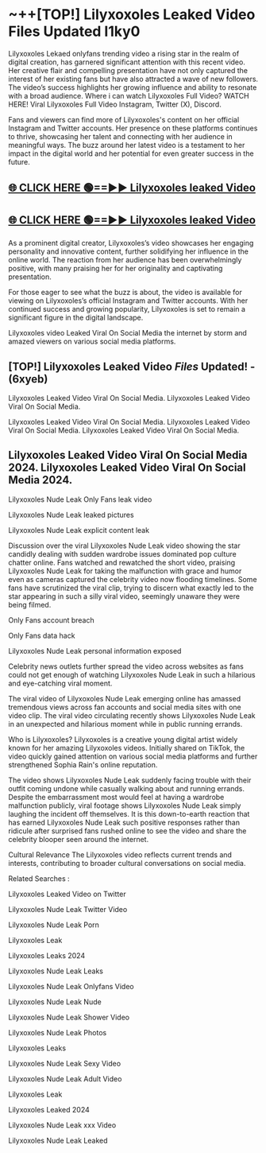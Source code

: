 # ~++[TOP!] Lilyxoxoles Leaked Video Files Updated l1ky0

 Lilyxoxoles Lekaed onlyfans trending video a rising star in the realm of digital creation, has garnered significant attention with this recent video. Her creative flair and compelling presentation have not only captured the interest of her existing fans but have also attracted a wave of new followers. The video’s success highlights her growing influence and ability to resonate with a broad audience.
Where i can watch  Lilyxoxoles Full Video? WATCH HERE! Viral  Lilyxoxoles Full Video Instagram, Twitter (X), Discord.


Fans and viewers can find more of  Lilyxoxoles's content on her official Instagram and Twitter accounts. Her presence on these platforms continues to thrive, showcasing her talent and connecting with her audience in meaningful ways. The buzz around her latest video is a testament to her impact in the digital world and her potential for even greater success in the future.


## [🌐 CLICK HERE 🟢==►►  Lilyxoxoles leaked Video ](https://onlyclips.site?title=Lilyxoxoles&ref=git)

## [🌐 CLICK HERE 🟢==►►  Lilyxoxoles leaked Video ](https://onlyclips.site?title=Lilyxoxoles&ref=git)


As a prominent digital creator,  Lilyxoxoles’s video showcases her engaging personality and innovative content, further solidifying her influence in the online world. The reaction from her audience has been overwhelmingly positive, with many praising her for her originality and captivating presentation.

For those eager to see what the buzz is about, the video is available for viewing on  Lilyxoxoles’s official Instagram and Twitter accounts. With her continued success and growing popularity,  Lilyxoxoles is set to remain a significant figure in the digital landscape.


  Lilyxoxoles video Leaked Viral On Social Media the internet by storm and amazed viewers on various social media platforms.


## [TOP!]  Lilyxoxoles Leaked Video *Files* Updated! - (6xyeb) 

 Lilyxoxoles Leaked Video Viral On Social Media. Lilyxoxoles Leaked Video Viral On Social Media.

 Lilyxoxoles Leaked Video Viral On Social Media. Lilyxoxoles Leaked Video Viral On Social Media. Lilyxoxoles Leaked Video Viral On Social Media.


##  Lilyxoxoles Leaked Video Viral On Social Media 2024. Lilyxoxoles Leaked Video Viral On Social Media 2024.
 Lilyxoxoles Nude Leak Only Fans leak video

 Lilyxoxoles Nude Leak leaked pictures

 Lilyxoxoles Nude Leak explicit content leak

Discussion over the viral  Lilyxoxoles Nude Leak video showing the star candidly dealing with sudden wardrobe issues dominated pop culture chatter online. Fans watched and rewatched the short video, praising  Lilyxoxoles Nude Leak for taking the malfunction with grace and humor even as cameras captured the celebrity video now flooding timelines. Some fans have scrutinized the viral clip, trying to discern what exactly led to the star appearing in such a silly viral video, seemingly unaware they were being filmed.


Only Fans account breach

Only Fans data hack

 Lilyxoxoles Nude Leak personal information exposed

Celebrity news outlets further spread the video across websites as fans could not get enough of watching  Lilyxoxoles Nude Leak in such a hilarious and eye-catching viral moment.


The viral video of  Lilyxoxoles Nude Leak emerging online has amassed tremendous views across fan accounts and social media sites with one video clip. The viral video circulating recently shows  Lilyxoxoles Nude Leak in an unexpected and hilarious moment while in public running errands.


Who is  Lilyxoxoles?  Lilyxoxoles is a creative young digital artist widely known for her amazing  Lilyxoxoles videos. Initially shared on TikTok, the video quickly gained attention on various social media platforms and further strengthened Sophia Rain's online reputation.

The video shows  Lilyxoxoles Nude Leak suddenly facing trouble with their outfit coming undone while casually walking about and running errands. Despite the embarrassment most would feel at having a wardrobe malfunction publicly, viral footage shows  Lilyxoxoles Nude Leak simply laughing the incident off themselves. It is this down-to-earth reaction that has earned  Lilyxoxoles Nude Leak such positive responses rather than ridicule after surprised fans rushed online to see the video and share the celebrity blooper seen around the internet.

Cultural Relevance The  Lilyxoxoles video reflects current trends and interests, contributing to broader cultural conversations on social media.

Related Searches :

 Lilyxoxoles Leaked Video on Twitter

 Lilyxoxoles Nude Leak Twitter Video

 Lilyxoxoles Nude Leak Porn

 Lilyxoxoles Leak 

 Lilyxoxoles Leaks 2024

 Lilyxoxoles Nude Leak Leaks

 Lilyxoxoles Nude Leak Onlyfans Video

 Lilyxoxoles Nude Leak Nude

 Lilyxoxoles Nude Leak Shower Video

 Lilyxoxoles Nude Leak Photos

 Lilyxoxoles Leaks

 Lilyxoxoles Nude Leak Sexy Video

 Lilyxoxoles Nude Leak Adult Video

 Lilyxoxoles Leak

 Lilyxoxoles Leaked 2024

 Lilyxoxoles Nude Leak xxx Video

 Lilyxoxoles Nude Leak Leaked